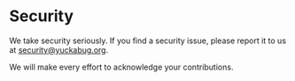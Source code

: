 # Security

We take security seriously. If you find a security issue, please report it to us at
[security@yuckabug.org](mailto:security@yuckabug.org).

We will make every effort to acknowledge your contributions.
